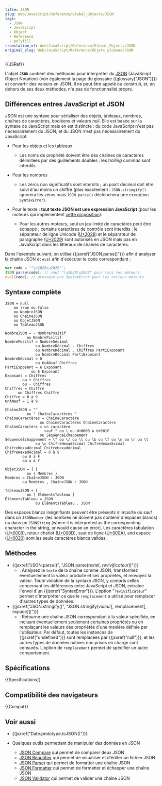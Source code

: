 ```yaml
---
title: JSON
slug: Web/JavaScript/Reference/Global_Objects/JSON
tags:
  - JSON
  - JavaScript
  - Object
  - Reference
  - polyfill
translation_of: Web/JavaScript/Reference/Global_Objects/JSON
original_slug: Web/JavaScript/Reference/Objets_globaux/JSON
---
```


{{JSRef}}

L'objet **`JSON`** contient des méthodes pour interpréter du [JSON](https://json.org/) (JavaScript Object Notation) (voir également la page du glossaire {{glossary("JSON")}}) et convertir des valeurs en JSON. Il ne peut être appelé ou construit, et, en dehors de ses deux méthodes, n'a pas de fonctionnalité propre.

## Différences entres JavaScript et JSON

JSON est une syntaxe pour sérialiser des objets, tableaux, nombres, chaînes de caractères, booléens et valeurs _null_. Elle est basée sur la syntaxe de JavaScript mais en est distincte : du code JavaScript n'est pas nécessairement du JSON, et du JSON n'est pas nécessairement du JavaScript.

- Pour les objets et les tableaux

  - Les noms de propriété doivent être des chaînes de caractères délimitées par des guillements doubles ; les _trailing commas_ sont interdits

- Pour les nombres

  - Les zéros non significatifs sont interdits ; un point décimal doit être suivi d'au moins un chiffre (plus exactement : `JSON.stringify()` ignorera les zéros mais `JSON.parse()` déclenchera une exception `SyntaxError`).

- Pour le texte : **tout texte JSON est une expression JavaScript** (pour les moteurs qui implémentent [cette proposition](https://github.com/tc39/proposal-json-superset)).

  - Pour les autres moteurs, seul un jeu limité de caractères peut être échappé ; certains caractères de contrôle sont interdits ; le séparateur de ligne Unicode ([U+2028](https://unicode-table.com/en/2028/)) et le séparateur de paragraphe ([U+2029](https://unicode-table.com/en/2029/)) sont autorisés en JSON mais pas en JavaScript dans les littéraux de chaînes de caractères.

Dans l'exemple suivant, on utilise {{jsxref("JSON.parse()")}} afin d'analyser la chaîne JSON et `eval` afin d'exécuter le code correspondant :

```js
var code = '"\u2028\u2029"';
JSON.parse(code); // vaut "\u2028\u2029" pour tous les moteurs
eval(code); // provoque une SyntaxError pour les anciens moteurs
```

## Syntaxe complète

```
JSON = null
    ou true ou false
    ou NombreJSON
    ou ChaîneJSON
    ou ObjetJSON
    ou TableauJSON

NombreJSON = - NombrePositif
          ou NombrePositif
NombrePositif = NombreDécimal
              ou NombreDécimal . Chiffres
              ou NombreDécimal . Chiffres PartiExposant
              ou NombreDécimal PartiExposant
NombreDécimal = 0
              ou UnÀNeuf Chiffres
PartiExposant = e Exposant
            ou E Exposant
Exposant = Chiffres
        ou + Chiffres
        ou - Chiffres
Chiffres = Chiffre
      ou Chiffres Chiffre
Chiffre = 0 à 9
UnÀNeuf = 1 à 9

ChaîneJSON = ""
          ou " ChaîneCaractères "
ChaîneCaractères = ChaîneCaractère
                ou ChaîneCaractères ChaîneCaractère
ChaîneCaractère = un caractère
                  sauf " ou \ ou U+0000 à U+001F
                ou SéquenceÉchappement
SéquenceÉchappement = \" ou \/ ou \\ ou \b ou \f ou \n ou \r ou \t
              ou \u ChifreHexadécimal ChifreHexadécimal ChifreHexadécimal ChifreHexadécimal
ChifreHexadécimal = 0 à 9
        ou A à F
        ou a à f

ObjetJSON = { }
          ou { Membres }
Membres = ChaîneJSON : JSON
        ou Membres , ChaîneJSON : JSON

TableauJSON = [ ]
          ou [ ÉlémentsTableau ]
ÉlémentsTableau = JSON
              ou ÉlémentsTableau , JSON
```

Des espaces blancs insignifiants peuvent être présents n'importe où sauf dans un `JSONNumber` (les nombres ne doivent pas contenir d'espaces blancs) ou dans un `JSONString` (where it is interpreted as the corresponding character in the string, or would cause an error). Les caractères tabulation ([U+0009](https://unicode-table.com/en/0009/)), retour chariot ([U+000D](https://unicode-table.com/en/000D/)), saut de ligne ([U+000A](https://unicode-table.com/en/000A/)), and espace ([U+0020](https://unicode-table.com/en/0020/)) sont les seuls caractères blancs valides.

## Méthodes

- {{jsxref("JSON.parse()", "JSON.parse(<var>texte</var>[, <var>revivificateur</var>])")}}
  - : Analysez le `texte` de la chaîne comme JSON, transformez éventuellement la valeur produite et ses propriétés, et renvoyez la valeur. Toute violation de la syntaxe JSON, y compris celles concernant les différences entre JavaScript et JSON, entraîne l'envoi d'un {{jsxref("SyntaxError")}}. L'option "`revivificateur`" permet d'interpréter ce que le `remplacement` a utilisé pour remplacer d'autres types de données.
- {{jsxref("JSON.stringify()", "JSON.stringify(<var>valeur</var>[, remplacement[, expace]])")}}
  - : Retourne une chaîne JSON correspondant à la valeur spécifiée, en incluant éventuellement seulement certaines propriétés ou en remplaçant les valeurs des propriétés d'une manière définie par l'utilisateur. Par défaut, toutes les instances de {{jsxref("undefined")}} sont remplacées par {{jsxref("null")}}, et les autres types de données natives non prises en charge sont censurés. L'option de `remplacement` permet de spécifier un autre comportement.

## Spécifications

{{Specifications}}

## Compatibilité des navigateurs

{{Compat}}

## Voir aussi

- {{jsxref("Date.prototype.toJSON()")}}
- Quelques outils permettant de manipuler des données en JSON

  - [JSON Compare](http://jsoncompare.org/) qui permet de comparer deux JSON
  - [JSON Beautifier](http://jsonbeautifier.org/) qui permet de visualiser et d'éditer un fichier JSON
  - [JSON Parser](https://jsonparser.org/) qui permet de formatter une chaîne JSON
  - [JSON Formatter](https://extendsclass.com/json-validator.html) qui permet de formatter et échapper une chaîne JSON
  - [JSON Validator](https://tools.learningcontainer.com/json-validator/) qui permet de valider une chaîne JSON
